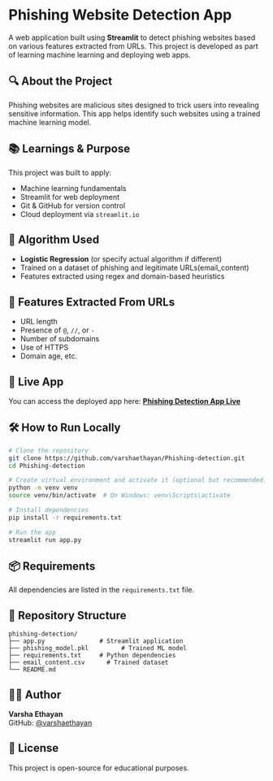 # Phishing Website Detection App

A web application built using **Streamlit** to detect phishing websites based on various features extracted from URLs. This project is developed as part of learning machine learning and deploying web apps.

## 🔍 About the Project
Phishing websites are malicious sites designed to trick users into revealing sensitive information. This app helps identify such websites using a trained machine learning model.

## 📚 Learnings & Purpose
This project was built to apply:
- Machine learning fundamentals
- Streamlit for web deployment
- Git & GitHub for version control
- Cloud deployment via `streamlit.io`

## 🧠 Algorithm Used
- **Logistic Regression** (or specify actual algorithm if different)
- Trained on a dataset of phishing and legitimate URLs(email_content)
- Features extracted using regex and domain-based heuristics

## 📁 Features Extracted From URLs
- URL length
- Presence of `@`, `//`, or `-`
- Number of subdomains
- Use of HTTPS
- Domain age, etc.

## 🚀 Live App
You can access the deployed app here:
**[Phishing Detection App Live](https://phishing-detection-kp6kgyd4tmvywp9d7jcmaz.streamlit.app/)**

## 🛠 How to Run Locally
```bash
# Clone the repository
git clone https://github.com/varshaethayan/Phishing-detection.git
cd Phishing-detection

# Create virtual environment and activate it (optional but recommended)
python -m venv venv
source venv/bin/activate  # On Windows: venv\Scripts\activate

# Install dependencies
pip install -r requirements.txt

# Run the app
streamlit run app.py
```

## 📦 Requirements
All dependencies are listed in the `requirements.txt` file.

## 📌 Repository Structure
```
phishing-detection/
├── app.py               # Streamlit application
├── phishing_model.pkl         # Trained ML model
├── requirements.txt     # Python dependencies
├── email_content.csv      # Trained dataset
└── README.md
```

## 👩‍💻 Author
**Varsha Ethayan**  
GitHub: [@varshaethayan](https://github.com/varshaethayan)

## 🧾 License
This project is open-source for educational purposes.
